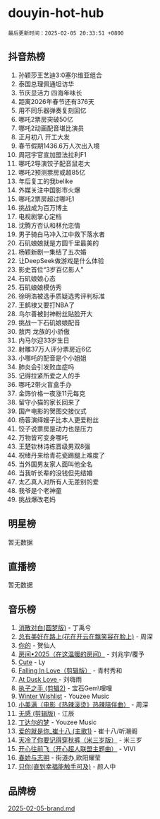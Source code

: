 # douyin-hot-hub

`最后更新时间：2025-02-05 20:33:51 +0800`

## 抖音热榜

1. 孙颖莎王艺迪3:0塞尔维亚组合
1. 泰国总理佩通坦访华
1. 节庆显活力 四海年味长
1. 距离2026年春节还有376天
1. 用不同乐器弹奏复刻回忆
1. 哪吒2票房突破50亿
1. 哪吒2动画配音堪比演员
1. 正月初八 开工大发
1. 春节假期1436.6万人次出入境
1. 周冠宇官宣加盟法拉利F1
1. 哪吒2导演饺子配音鼠老大
1. 哪吒2预测票房或超85亿
1. 年后复工的我belike
1. 外媒关注中国影市火爆
1. 哪吒2票房超过哪吒1
1. 挑战成为百万博主
1. 电视剧掌心定档
1. 沈腾方否认和林允恋情
1. 男子骑白马冲入江中救下落水者
1. 石矶娘娘就是方圆千里最美的
1. 杨颖新剧一集结了五次婚
1. 让DeepSeek做游戏是什么体验
1. 影史首位“3岁百亿影人”
1. 石矶娘娘心态
1. 石矶娘娘模仿秀
1. 徐明浩被选手质疑选秀评判标准
1. 王鹤棣又要打NBA了
1. 乌尔善被封神粉丝贴脸开大
1. 挑战一下石矶娘娘配音
1. 敖丙 龙族的小骄傲
1. 内马尔迎33岁生日
1. 射雕37万人评分票房近6亿
1. 小哪吒的配音是个小姐姐
1. 肺炎会引发败血症吗
1. 记得拉紧所爱之人的手
1. 哪吒2带火盲盒手办
1. 金饰价格一夜涨11元每克
1. 留守小猫的家长回来了
1. 国产电影的贺图交接仪式
1. 杨蓉演绎嫂子比本人更爱粉丝
1. 饺子说票房是动力也是压力
1. 万物皆可变身哪吒
1. 王楚钦林诗栋晋级男双8强
1. 祝绪丹来给青花瓷踢腿上难度了
1. 当外国男友家人面叫他全名
1. 当我听长辈的没钱但先结婚
1. 太乙真人对所有人无差别的爱
1. 我爷是个老神童
1. 挑战爆改老妈

## 明星榜

暂无数据

## 直播榜

暂无数据

## 音乐榜

1. [消散对白(圆梦版)](https://sf5-hl-cdn-tos.douyinstatic.com/obj/tos-cn-ve-2774/og4jB5I5IizzoZVAAAzWgBMAsMDWoArfwBOiFs) - 丁禹兮
1. [总有美好在路上(花在开云在飘笑容在脸上)](https://sf3-cdn-tos.douyinstatic.com/obj/tos-cn-ve-2774/oU5u7NwtfBIvaNhoQBszOvAlRiAoiWAVVyBMq4) - 周深
1. [你的](https://sf5-hl-cdn-tos.douyinstatic.com/obj/tos-cn-ve-2774/oYuIeKf42jB7sEV6B2upMdpYAgfrQWj0FeRegh) - 贺仙人
1. [房间•2025（在这温暖的房间）](https://sf6-cdn-tos.douyinstatic.com/obj/tos-cn-ve-2774/oMzJcnT8BgIetASeBfwfEeBQVNfACiCifhfZP7g) - 刘兆宇/覆予
1. [Cute](https://sf5-hl-cdn-tos.douyinstatic.com/obj/tos-cn-ve-2774/o4IbIzHWKAAB4wsS5qMBRiiAlEBGTpQRNfFvuo) - Ly
1. [Falling In Love（剪辑版）](https://sf3-cdn-tos.douyinstatic.com/obj/tos-cn-ve-2774/o8ajpA8zzgBPahbBIO8AcKGBLJezFCRd1wfP9f) - 青村秀和
1. [ At Dusk  Love ](https://sf5-hl-cdn-tos.douyinstatic.com/obj/tos-cn-ve-2774/o8CrpCf5CaYgI4ZrtQgMQAFEfuGqNnRSDQAPBc) - 刘嗨雨
1. [执子之手 (剪辑2)](https://sf5-hl-cdn-tos.douyinstatic.com/obj/tos-cn-ve-2774/oUoZLQjCc31XzqsBnBQUNgeKtYPBcgbFDwtfcu) - 宝石Gem\哩哩
1. [Winter Wishlist](https://sf5-hl-cdn-tos.douyinstatic.com/obj/tos-cn-ve-2774/oIIgUOeamCFCVAzxN6MFRLIBlLGpUqQxeeHrLE) - Youzee Music
1. [小美满（电影《热辣滚烫》热辣陪伴曲）](https://sf5-hl-cdn-tos.douyinstatic.com/obj/tos-cn-ve-2774/o0GAn2lSgfZIDUgtevCGDQYnFg4CwnrBaxbTZL) - 周深
1. [无感 (剪辑版)](https://sf5-hl-cdn-tos.douyinstatic.com/obj/tos-cn-ve-2774/o0eIsUzJBDlQaQFC5OFlgbMEZC1TFYBftOBn6p) - 江辰
1. [丁达尔的梦](https://sf6-cdn-tos.douyinstatic.com/obj/tos-cn-ve-2774/oMU3WirUZBVQkAC9ccG5P2IQirziZM2RTInUY) - Youzee Music
1. [爱的就是你_崔十八 (主歌1)](https://sf5-hl-cdn-tos.douyinstatic.com/obj/tos-cn-ve-2774/oI5BO5DhFZ6UTcNCnZaOCBLtZ7WIMQGfgnXf5E) - 崔十八/听潮阁
1. [天冷了你要记得穿秋裤（米三岁版）](https://sf5-hl-cdn-tos.douyinstatic.com/obj/tos-cn-ve-2774/oQlIwVIDWiZ6BQilAorS7MA0AgCkQDvcZAdm1) - 米三岁
1. [开心往前飞（开心超人联盟主题曲）](https://sf5-hl-cdn-tos.douyinstatic.com/obj/tos-cn-ve-2774/9d8fb7c82cf1421fb93a9fe925275e0a) - VIVI
1. [春娇与志明](https://sf5-hl-cdn-tos.douyinstatic.com/obj/tos-cn-ve-2774/e530d8fceb7044b39707d7f9ff54add1) - 街道办,欧阳耀莹
1. [只你(直到幸福能触手可及)](https://sf5-hl-cdn-tos.douyinstatic.com/obj/tos-cn-ve-2774/o0lBkRDzFTeaVSUz3ZZSCBVtZ5DIMQGfgmEAuE) - 颜人中

## 品牌榜

[2025-02-05-brand.md](2025-02-05-brand.md)
